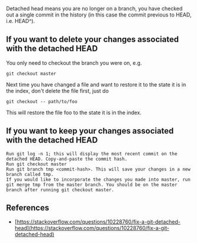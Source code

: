 Detached head means you are no longer on a branch, you have checked out a single commit in the history (in this case the commit previous to HEAD, i.e. HEAD^).

## If you want to delete your changes associated with the detached HEAD

You only need to checkout the branch you were on, e.g.
```
git checkout master
```
Next time you have changed a file and want to restore it to the state it is in the index, don't delete the file first, just do
```
git checkout -- path/to/foo
```
This will restore the file foo to the state it is in the index.
## If you want to keep your changes associated with the detached HEAD

    Run git log -n 1; this will display the most recent commit on the detached HEAD. Copy-and-paste the commit hash.
    Run git checkout master
    Run git branch tmp <commit-hash>. This will save your changes in a new branch called tmp.
    If you would like to incorporate the changes you made into master, run git merge tmp from the master branch. You should be on the master branch after running git checkout master.

## References
* [https://stackoverflow.com/questions/10228760/fix-a-git-detached-head](https://stackoverflow.com/questions/10228760/fix-a-git-detached-head)